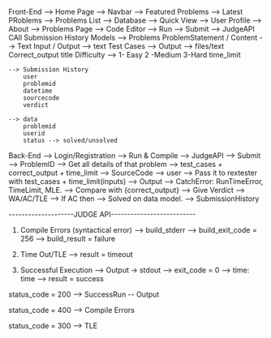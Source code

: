 Front-End
    --> Home Page --> Navbar --> Featured Problems --> Latest PRoblems
    --> Problems List --> Database --> Quick View
    --> User Profile
    --> About
    --> Problems Page --> Code Editor --> Run --> Submit --> JudgeAPI CAll
        Submission History
Models
    --> Problems
        ProblemStatement / Content --> Text
        Input / Output --> text
        Test Cases --> Output --> files/text
        Correct_output
        title
        Difficulty --> 1- Easy 2 -Medium 3-Hard
        time_limit
        
    --> Submission History
        user
        problemid
        datetime
        sourcecode
        verdict
        
    --> data
        problemid
        userid
        status --> solved/unsolved

Back-End
    --> Login/Registration
    --> Run & Compile
    --> JudgeAPI --> Submit
      --> ProblemID --> Get all details of that problem
      --> test_cases + correct_output + time_limit
      --> SourceCode --> user
      --> Pass it to rextester with test_cases + time_limit(inputs)
      --> Output --> CatchError: RunTimeError, TimeLimit, MLE.
      --> Compare with {correct_output}
      --> Give Verdict --> WA/AC/TLE --> If AC then --> Solved on data model.
      --> SubmissionHistory

--------------------JUDGE API--------------------------

1. Compile Errors
    (syntactical error)
    --> build_stderr
    --> build_exit_code = 256
    --> build_result = failure

2. Time Out/TLE
    --> result = timeout


3. Successful Execution
    --> Output -> stdout
    --> exit_code = 0
    --> time: time
    --> result = success


status_code = 200 --> SuccessRun -- Output

status_code = 400 --> Compile Errors

status_code = 300 --> TLE